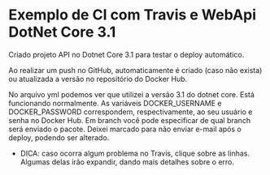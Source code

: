 # Exemplo de CI com Travis e WebApi DotNet Core 3.1

Criado projeto API no Dotnet Core 3.1 para testar o deploy automático.

Ao realizar um push no GitHub, automaticamente é criado (caso não exista) ou atualizada a versão no repositório do Docker Hub.

 No arquivo yml podemos ver que utilizei a versão 3.1 do dotnet core. Está funcionando normalmente.
 As variáveis DOCKER_USERNAME e DOCKER_PASSWORD correspondem, respectivamente, ao seu usuário e senha no Docker Hub.
 Em branch você pode especificar de qual branch será enviado o pacote.
 Deixei marcado para não enviar e-mail após o deploy, podendo ser alterado.
 
 * DICA: caso ocorra algum problema no Travis, clique sobre as linhas. Algumas delas irão expandir, dando mais detalhes sobre o erro.

